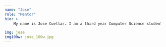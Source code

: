 ```yaml
---
name: "Jose"
role: "Mentor"
bio: >
    My name is Jose Cuellar. I am a third year Computer Science student. I enjoy working on mobile application (mostly on           Android). As for my experience with cs48, I worked on a ride-sharing mobile application for UCSB students using the React       Native framework (unfortunately never published). In my free time I enjoy to play video games, create my own games, and         look at memes. 

img: jose
img100w: jose_100w.jpg
---
```

